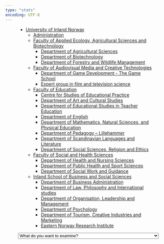 ```yaml
---
type: "stats"
encoding: UTF-8
---
```

<figure class="include">
  <ul class="tree vertical-tree">
  <li class="level1" id="key-3DCRN523">
    <a href="{{< params subfolder >}}en/stats/inn">University of Inland Norway</a>
    <ul>
      <li class="level2" id="key-QP7PBTSZ"><a href="{{< params subfolder >}}en/stats/inn/adm">Administration</a></li>
      <li class="level2" id="key-T77LXH6D">
        <a href="{{< params subfolder >}}en/stats/inn/alb">Faculty of Applied Ecology, Agricultural Sciences and Biotechnology</a>
        <ul>
          <li class="level3" id="key-SSN4QLEC"><a href="{{< params subfolder >}}en/stats/inn/alb/ijf">Department of Agricultural Sciences</a></li>
          <li class="level3" id="key-VL6KDQ85"><a href="{{< params subfolder >}}en/stats/inn/alb/ibt">Department of Biotechnology</a></li>
          <li class="level3" id="key-7TRARPE3"><a href="{{< params subfolder >}}en/stats/inn/alb/isu">Department of Forestry and Wildlife Management</a></li>
        </ul>
      </li>
      <li class="level2" id="key-8XUDF4FD">
        <a href="{{< params subfolder >}}en/stats/inn/ftvs">Faculty of Audiovisual Media and Creative Technologies</a>
        <ul>
          <li class="level3" id="key-BG42VG37"><a href="{{< params subfolder >}}en/stats/inn/ftvs/iss">Department of Game Development - The Game School</a></li>
          <li class="level3" id="key-GP9PM6PG"><a href="{{< params subfolder >}}en/stats/inn/ftvs/ffv">Expert group in film and television science</a></li>
        </ul>
      </li>
      <li class="level2" id="key-WYNZA47F">
        <a href="{{< params subfolder >}}en/stats/inn/lup">Faculty of Education</a>
        <ul>
          <li class="level3" id="key-G3SEU2Z2"><a href="{{< params subfolder >}}en/stats/inn/lup/spu">Centre for Studies of Educational Practice</a></li>
          <li class="level3" id="key-VBB2T4VJ"><a href="{{< params subfolder >}}en/stats/inn/lup/ikk">Department of Art and Cultural Studies</a></li>
          <li class="level3" id="key-BKPR6TE7"><a href="{{< params subfolder >}}en/stats/inn/lup/pvl">Department of Educational Studies in Teacher Education</a></li>
          <li class="level3" id="key-THSB4HN9"><a href="{{< params subfolder >}}en/stats/inn/lup/ie">Department of English</a></li>
          <li class="level3" id="key-LLA4BC9U"><a href="{{< params subfolder >}}en/stats/inn/lup/imnk">Department of Mathematics, Natural Sciences, and Physical Education</a></li>
          <li class="level3" id="key-L8MA547R"><a href="{{< params subfolder >}}en/stats/inn/lup/ped">Department of Pedagogy – Lillehammer</a></li>
          <li class="level3" id="key-T9U6ILTU"><a href="{{< params subfolder >}}en/stats/inn/lup/insl">Department of Scandinavian Languages and Literature</a></li>
          <li class="level3" id="key-XY7UYWKQ"><a href="{{< params subfolder >}}en/stats/inn/lup/isre">Department of Social Sciences, Religion and Ethics</a></li>
        </ul>
      </li>
      <li class="level2" id="key-IDKFS3MX">
        <a href="{{< params subfolder >}}en/stats/inn/hsv">Faculty of Social and Health Sciences</a>
        <ul>
          <li class="level3" id="key-GTV4ECMZ"><a href="{{< params subfolder >}}en/stats/inn/hsv/ihs">Department of Health and Nursing Sciences</a></li>
          <li class="level3" id="key-FJXE3Z8X"><a href="{{< params subfolder >}}en/stats/inn/hsv/ifi">Department of Public Health and Sport Sciences</a></li>
          <li class="level3" id="key-CU4VFGCV"><a href="{{< params subfolder >}}en/stats/inn/hsv/isv">Department of Social Work and Guidance</a></li>
        </ul>
      </li>
      <li class="level2" id="key-DU8Q9LN9">
        <a href="{{< params subfolder >}}en/stats/inn/hhs">Inland School of Business and Social Sciences</a>
        <ul>
          <li class="level3" id="key-3IQA89I8"><a href="{{< params subfolder >}}en/stats/inn/hhs/ioe">Department of Business Administration</a></li>
          <li class="level3" id="key-ITYAG68H"><a href="{{< params subfolder >}}en/stats/inn/hhs/irfi">Department of Law, Philosophy and International studies</a></li>
          <li class="level3" id="key-4LUWR3ZM"><a href="{{< params subfolder >}}en/stats/inn/hhs/iols">Department of Organisation, Leadership and Management</a></li>
          <li class="level3" id="key-KTD9NXA8"><a href="{{< params subfolder >}}en/stats/inn/hhs/ipsy">Department of Psychology</a></li>
          <li class="level3" id="key-HTIZLGPZ"><a href="{{< params subfolder >}}en/stats/inn/hhs/irom">Department of Tourism, Creative Industries and Marketing</a></li>
          <li class="level3" id="key-IRYXBU4S"><a href="{{< params subfolder >}}en/stats/inn/hhs/øf">Eastern Norway Research Institute</a></li>
        </ul>
      </li>
    </ul>
  </li>
</ul>
  <select id="tree-select", name="tree-select">
<option value="">What do you want to examine?</option>
<option value="{{< params subfolder >}}en/stats/inn">University of Inland Norway</option>
<option value="{{< params subfolder >}}en/stats/inn/adm">Administration</option>
<option value="{{< params subfolder >}}en/stats/inn/alb">Faculty of Applied Ecology, Agricultural Sciences and Biotechnology</option>
<option value="{{< params subfolder >}}en/stats/inn/alb/ijf">Department of Agricultural Sciences</option>
<option value="{{< params subfolder >}}en/stats/inn/alb/ibt">Department of Biotechnology</option>
<option value="{{< params subfolder >}}en/stats/inn/alb/isu">Department of Forestry and Wildlife Management</option>
<option value="{{< params subfolder >}}en/stats/inn/ftvs">Faculty of Audiovisual Media and Creative Technologies</option>
<option value="{{< params subfolder >}}en/stats/inn/ftvs/iss">Department of Game Development - The Game School</option>
<option value="{{< params subfolder >}}en/stats/inn/ftvs/ffv">Expert group in film and television science</option>
<option value="{{< params subfolder >}}en/stats/inn/lup">Faculty of Education</option>
<option value="{{< params subfolder >}}en/stats/inn/lup/spu">Centre for Studies of Educational Practice</option>
<option value="{{< params subfolder >}}en/stats/inn/lup/ikk">Department of Art and Cultural Studies</option>
<option value="{{< params subfolder >}}en/stats/inn/lup/pvl">Department of Educational Studies in Teacher Education</option>
<option value="{{< params subfolder >}}en/stats/inn/lup/ie">Department of English</option>
<option value="{{< params subfolder >}}en/stats/inn/lup/imnk">Department of Mathematics, Natural Sciences, and Physical Education</option>
<option value="{{< params subfolder >}}en/stats/inn/lup/ped">Department of Pedagogy – Lillehammer</option>
<option value="{{< params subfolder >}}en/stats/inn/lup/insl">Department of Scandinavian Languages and Literature</option>
<option value="{{< params subfolder >}}en/stats/inn/lup/isre">Department of Social Sciences, Religion and Ethics</option>
<option value="{{< params subfolder >}}en/stats/inn/hsv">Faculty of Social and Health Sciences</option>
<option value="{{< params subfolder >}}en/stats/inn/hsv/ihs">Department of Health and Nursing Sciences</option>
<option value="{{< params subfolder >}}en/stats/inn/hsv/ifi">Department of Public Health and Sport Sciences</option>
<option value="{{< params subfolder >}}en/stats/inn/hsv/isv">Department of Social Work and Guidance</option>
<option value="{{< params subfolder >}}en/stats/inn/hhs">Inland School of Business and Social Sciences</option>
<option value="{{< params subfolder >}}en/stats/inn/hhs/ioe">Department of Business Administration</option>
<option value="{{< params subfolder >}}en/stats/inn/hhs/irfi">Department of Law, Philosophy and International studies</option>
<option value="{{< params subfolder >}}en/stats/inn/hhs/iols">Department of Organisation, Leadership and Management</option>
<option value="{{< params subfolder >}}en/stats/inn/hhs/ipsy">Department of Psychology</option>
<option value="{{< params subfolder >}}en/stats/inn/hhs/irom">Department of Tourism, Creative Industries and Marketing</option>
<option value="{{< params subfolder >}}en/stats/inn/hhs/øf">Eastern Norway Research Institute</option>
</select>
</figure>

